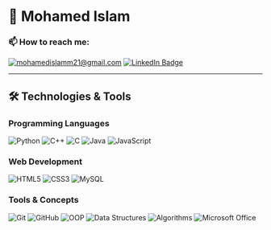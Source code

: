# 👤 Mohamed Islam

### 📫 How to reach me:

<a href="mailto:mohamedislamm21@gmail.com">![mohamedislamm21@gmail.com](https://img.shields.io/badge/Gmail-D14836?style=for-the-badge&logo=gmail&logoColor=white)</a>
 <a href="https://www.linkedin.com/in/mohamedislam/" target="_blank">
    <img src="https://img.shields.io/badge/LinkedIn-blue?style=for-the-badge&logo=linkedin&logoColor=white" alt="LinkedIn Badge"/>
  </a>
  <br>

---

## 🛠️ Technologies & Tools


### Programming Languages
![Python](https://img.shields.io/badge/Python-3776AB?style=flat-square&logo=python&logoColor=white)
![C++](https://img.shields.io/badge/C++-00599C?style=flat-square&logo=c%2B%2B&logoColor=white)
![C](https://img.shields.io/badge/C-A8B9CC?style=flat-square&logo=c&logoColor=black)
![Java](https://img.shields.io/badge/Java-007396?style=flat-square&logo=java&logoColor=white)
![JavaScript](https://img.shields.io/badge/JavaScript-F7DF1E?style=flat-square&logo=javascript&logoColor=black)

### Web Development
![HTML5](https://img.shields.io/badge/HTML5-E34F26?style=flat-square&logo=html5&logoColor=white)
![CSS3](https://img.shields.io/badge/CSS3-1572B6?style=flat-square&logo=css3&logoColor=white)
![MySQL](https://img.shields.io/badge/MySQL-4479A1?style=flat-square&logo=mysql&logoColor=white)

### Tools & Concepts
![Git](https://img.shields.io/badge/Git-F05032?style=flat-square&logo=git&logoColor=white)
![GitHub](https://img.shields.io/badge/GitHub-181717?style=flat-square&logo=github&logoColor=white)
![OOP](https://img.shields.io/badge/OOP-B7472A?style=flat-square&logo=oop&logoColor=white)
![Data Structures](https://img.shields.io/badge/Data_Structures-01B0D0?style=flat-square)
![Algorithms](https://img.shields.io/badge/Algorithms-9D4EDD?style=flat-square)
![Microsoft Office](https://img.shields.io/badge/Microsoft_Office-D83B01?style=flat-square&logo=microsoft-office&logoColor=white)


